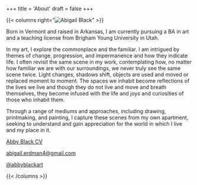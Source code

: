 +++
title = 'About'
draft = false
+++

{{< columns right="![Abigail Black](/images/AbbyBlackPhoto.jpg)" >}}

Born in Vermont and raised in Arkansas, I am currently pursuing a BA in art and a teaching license from Brigham Young University in Utah.

In my art, I explore the commonplace and the familiar. I am intrigued by themes of change, progression, and impermanence and how they indicate life. I often revisit the same scene in my work, contemplating how, no matter how familiar we are with our surroundings, we never truly see the same scene twice. Light changes, shadows shift, objects are used and moved or replaced moment to moment. The spaces we inhabit become reflections of the lives we live and though they do not live and move and breath themselves, they become infused with the life and joys and curiosities of those who inhabit them.

Through a range of mediums and approaches, including drawing, printmaking, and painting, I capture these scenes from my own apartment, seeking to understand and gain appreciation for the world in which I live and my place in it.

[Abby Black CV](/files/CV.pdf)

[abigail.erdman4@gmail.com](mailto:abigail.erdman4@gmail.com)

[@abbyblackart](https://www.instagram.com/abbyblackart/)

{{< /columns >}}
